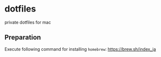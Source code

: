 # dotfiles
private dotfiles for mac

## Preparation
Execute following command for installing `homebrew`:
https://brew.sh/index_ja
